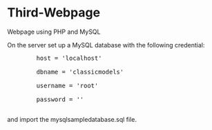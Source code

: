 # Third-Webpage
Webpage using PHP and MySQL

On the server set up a MySQL database with the following credential: <br>
<pre>
        host = 'localhost' <br>
        dbname = 'classicmodels' <br>
        username = 'root' <br>
        password = '' <br>
</pre>
and import the mysqlsampledatabase.sql file.
 
